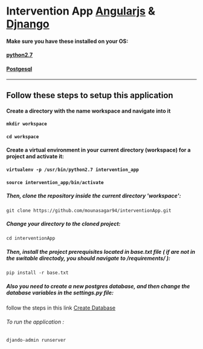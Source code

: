 Intervention App [Angularjs](https://angularjs.org/) & [Djnango](https://www.djangoproject.com/)
==================================================================================
#### Make sure you have these installed on your OS: 
#### [python2.7](https://www.python.org/)
#### [Postgesql](https://www.postgresql.org/)

---------------------------------------------------
Follow these steps to setup this application 
---------------------------------------------------
#### Create a directory with the name workspace and navigate into it 
#### `mkdir workspace`
#### `cd workspace`
#### Create a virtual environment in your current directory (workspace) for a project and activate it:
#### `virtualenv -p /usr/bin/python2.7 intervention_app`
#### `source intervention_app/bin/activate`
##### Then, clone the repository inside the current directory 'workspace':
`git clone https://github.com/mounasagar94/interventionApp.git`

##### Change your directory to the cloned project:
`cd interventionApp`

##### Then, install the project prerequisites located in base.txt file ( if are not in the switable directody, you should navigate to /requirements/ ):
`pip install -r base.txt`

##### Also you need to create a new postgres database, and then change the database variables in the settings.py file:
follow the steps in this link  [Create Database](https://medium.com/coding-blocks/creating-user-database-and-adding-access-on-postgresql-8bfcd2f4a91e)

###### To run the application : 
`djando-admin runserver`